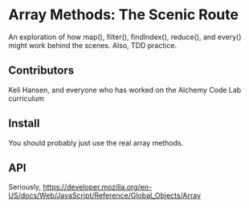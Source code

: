 Array Methods: The Scenic Route
===

An exploration of how map(), filter(), findIndex(), reduce(), and every() might work behind the scenes. Also, TDD practice.

## Contributors

Keli Hansen, and everyone who has worked on the Alchemy Code Lab curriculum

## Install

You should probably just use the real array methods.

## API

Seriously, https://developer.mozilla.org/en-US/docs/Web/JavaScript/Reference/Global_Objects/Array
